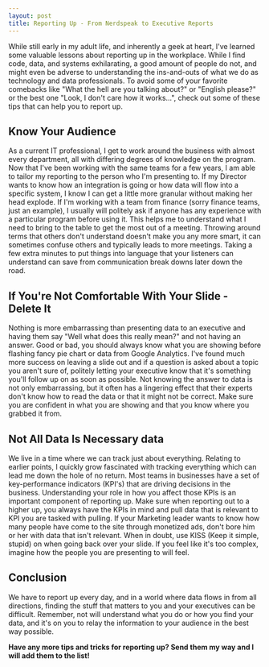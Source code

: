 ```yaml
---
layout: post
title: Reporting Up - From Nerdspeak to Executive Reports
---
```

While still early in my adult life, and inherently a geek at heart, I've learned some valuable lessons about reporting up in the workplace. While I find code, data, and systems exhilarating, a good amount of people do not, and might even be adverse to understanding the ins-and-outs of what we do as technology and data professionals. To avoid some of your favorite comebacks like "What the hell are you talking about?" or "English please?" or the best one "Look, I don't care how it works...", check out some of these tips that can help you to report up.

## Know Your Audience

As a current IT professional, I get to work around the business with almost every department, all with differing degrees of knowledge on the program. Now that I've been working with the same teams for a few years, I am able to tailor my reporting to the person who I'm presenting to. If my Director wants to know how an integration is going or how data will flow into a specific system, I know I can get a little more granular without making her head explode. If I'm working with a team from finance (sorry finance teams, just an example), I usually will politely ask if anyone has any experience with a particular program before using it. This helps me to understand what I need to bring to the table to get the most out of a meeting. Throwing around terms that others don't understand doesn't make you any more smart, it can sometimes confuse others and typically leads to more meetings. Taking a few extra minutes to put things into language that your listeners can understand can save from communication break downs later down the road.

## If You're Not Comfortable With Your Slide - Delete It

Nothing is more embarrassing than presenting data to an executive and having them say "Well what does this really mean?" and not having an answer. Good or bad, you should always know what you are showing before flashing fancy pie chart or data from Google Analytics. I've found much more success on leaving a slide out and if a question is asked about a topic you aren't sure of, politely letting your executive know that it's something you'll follow up on as soon as possible. Not knowing the answer to data is not only embarrassing, but it often has a lingering effect that their experts don't know how to read the data or that it might not be correct. Make sure you are confident in what you are showing and that you know where you grabbed it from.

## Not All Data Is Necessary data

We live in a time where we can track just about everything. Relating to earlier points, I quickly grow fascinated with tracking everything which can lead me down the hole of no return. Most teams in businesses have a set of key-performance indicators (KPI's) that are driving decisions in the business. Understanding your role in how you affect those KPIs is an important component of reporting up. Make sure when reporting out to a higher up, you always have the KPIs in mind and pull data that is relevant to KPI you are tasked with pulling. If your Marketing leader wants to know how many people have come to the site through monetized ads, don't bore him or her with data that isn't relevant. When in doubt, use KISS (Keep it simple, stupid) on when going back over your slide. If you feel like it's too complex, imagine how the people you are presenting to will feel.

## Conclusion

We have to report up every day, and in a world where data flows in from all directions, finding the stuff that matters to you and your executives can be difficult. Remember, not will understand what you do or how you find your data, and it's on you to relay the information to your audience in the best way possible.

**Have any more tips and tricks for reporting up? Send them my way and I will add them to the list!**
